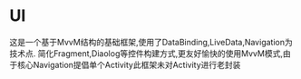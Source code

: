 # UI
这是一个基于MvvM结构的基础框架,使用了DataBinding,LiveData,Navigation为技术点. 简化Fragment,Diaolog等控件构建方式,更友好愉快的使用MvvM模式,由于核心Navigation提倡单个Activity此框架未对Activity进行老封装

